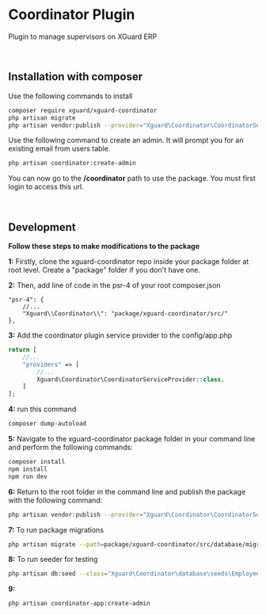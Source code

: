 # Coordinator Plugin

Plugin to manage supervisors on XGuard ERP

<br>

## Installation with composer

Use the following commands to install

```bash
composer require xguard/xguard-coordinator
php artisan migrate
php artisan vendor:publish --provider="Xguard\Coordinator\CoordinatorServiceProvider" --force
```
Use the following command to create an admin. It will prompt you for an existing email from users table.

```bash
php artisan coordinator:create-admin
```
You can now go to the **/coordinator** path to use the package. You must first login to access this url. 

<br>

## Development 

**Follow these steps to make modifications to the package**

**1:** Firstly, clone the xguard-coordinator repo inside your package folder at root level. 
Create a "package" folder if you don't have one.


**2:** Then, add line of code in the psr-4 of your root composer.json
```
"psr-4": {
    //...
    "Xguard\\Coordinator\\": "package/xguard-coordinator/src/"
},
```
**3:** Add the coordinator plugin service provider to the config/app.php

```php
return [
    //...
    "providers" => [
        //...
        Xguard\Coordinator\CoordinatorServiceProvider::class,
    ]
];

```


**4:** run this command
```bash
composer dump-autoload 
```

**5:** Navigate to the xguard-coordinator package folder in your command line and perform the following commands:
```bash
composer install
npm install
npm run dev
```

**6:** Return to the root folder in the command line and publish the package with the following command:
```bash
php artisan vendor:publish --provider="Xguard\Coordinator\CoordinatorServiceProvider" --force
```

**7:** To run package migrations
```bash
php artisan migrate --path=package/xguard-coordinator/src/database/migrations
```

**8:** To run seeder for testing
```bash
php artisan db:seed --class="Xguard\Coordinator\database\seeds\EmployeeSeeder"
```

**9:** 
```bash
php artisan coordinator-app:create-admin
```
<br>
